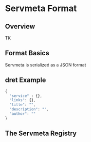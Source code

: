 # Servmeta Format

## Overview
TK

## Format Basics
Servmeta is serialized as a JSON format

## dret Example

```javascript
{
  "service" : {},
  "links": {},
  "title": "",
  "description": "",
  "author": ""
}
```

## The Servmeta Registry
 
